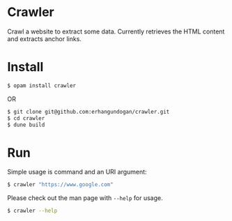 # Crawler

Crawl a website to extract some data.
Currently retrieves the HTML content and extracts anchor links.

Install
=======

```bash
$ opam install crawler
```
OR 
```bash
$ git clone git@github.com:erhangundogan/crawler.git
$ cd crawler
$ dune build
```

Run
===

Simple usage is command and an URI argument:
 
```bash
$ crawler "https://www.google.com"
```

Please check out the man page with `--help` for usage.

```bash
$ crawler --help
```
